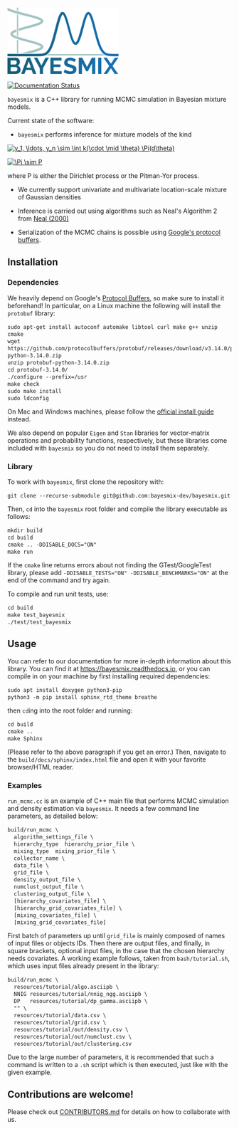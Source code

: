<img src="../resources/logo_full.svg" alt="drawing" width="250"/>

[![Documentation Status](https://readthedocs.org/projects/bayesmix/badge/?version=latest)](https://bayesmix.readthedocs.io/en/latest/?badge=latest)

`bayesmix` is a C++ library for running MCMC simulation in Bayesian mixture models.

Current state of the software:

- `bayesmix` performs inference for mixture models of the kind

<a href="https://www.codecogs.com/eqnedit.php?latex=y_1,&space;\ldots,&space;y_n&space;\sim&space;\int&space;k(\cdot&space;\mid&space;\theta)&space;P(d\theta)" target="_blank"><img src="https://latex.codecogs.com/gif.latex?y_1,&space;\ldots,&space;y_n&space;\sim&space;\int&space;k(\cdot&space;\mid&space;\theta)&space;P(d\theta)" title="y_1, \ldots, y_n \sim \int k(\cdot \mid \theta) \Pi(d\theta)" /></a>

<a href="https://www.codecogs.com/eqnedit.php?latex=P&space;\sim&space;\Pi" target="_blank"><img src="https://latex.codecogs.com/gif.latex?P&space;\sim&space;\Pi" title="\Pi \sim P" /></a>

where P is either the Dirichlet process or the Pitman-Yor process.

- We currently support univariate and multivariate location-scale mixture of Gaussian densities

- Inference is carried out using algorithms such as Neal's Algorithm 2 from [Neal (2000)](http://www.stat.columbia.edu/npbayes/papers/neal_sampling.pdf)

- Serialization of the MCMC chains is possible using [Google's protocol buffers](https://developers.google.com/protocol-buffers).

## Installation

### Dependencies

We heavily depend on Google's [Protocol Buffers](https://github.com/protocolbuffers/protobuf), so make sure to install it beforehand! In particular, on a Linux machine the following will install the `protobuf` library:

```shell
sudo apt-get install autoconf automake libtool curl make g++ unzip cmake
wget https://github.com/protocolbuffers/protobuf/releases/download/v3.14.0/protobuf-python-3.14.0.zip
unzip protobuf-python-3.14.0.zip
cd protobuf-3.14.0/
./configure --prefix=/usr
make check
sudo make install
sudo ldconfig
```

On Mac and Windows machines, please follow the [official install guide](https://github.com/protocolbuffers/protobuf/blob/master/src/README.md) instead.

We also depend on popular `Eigen` and `Stan` libraries for vector-matrix operations and probability functions, respectively, but these libraries come included with `bayesmix` so you do not need to install them separately.

### Library

To work with `bayesmix`, first clone the repository with:

```shell
git clone --recurse-submodule git@github.com:bayesmix-dev/bayesmix.git
```

Then, `cd` into the `bayesmix` root folder and compile the library executable as follows:

```shell
mkdir build
cd build
cmake .. -DDISABLE_DOCS="ON"
make run
```

If the `cmake` line returns errors about not finding the GTest/GoogleTest library, please add `-DDISABLE_TESTS="ON" -DDISABLE_BENCHMARKS="ON"` at the end of the command and try again.

To compile and run unit tests, use:

```shell
cd build
make test_bayesmix
./test/test_bayesmix
```

## Usage

You can refer to our documentation for more in-depth information about this library.
You can find it at https://bayesmix.readthedocs.io, or you can compile in on your machine by first installing required dependencies:

```shell
sudo apt install doxygen python3-pip
python3 -m pip install sphinx_rtd_theme breathe
```

then `cd`ing into the root folder and running:

```shell
cd build
cmake ..
make Sphinx
```

(Please refer to the above paragraph if you get an error.)
Then, navigate to the `build/docs/sphinx/index.html` file and open it with your favorite browser/HTML reader.

### Examples

`run_mcmc.cc` is an example of C++ main file that performs MCMC simulation and density estimation via `bayesmix`.
It needs a few command line parameters, as detailed below:

```shell
build/run_mcmc \
  algorithm_settings_file \
  hierarchy_type  hierarchy_prior_file \
  mixing_type  mixing_prior_file \
  collector_name \
  data_file \
  grid_file \
  density_output_file \
  numclust_output_file \
  clustering_output_file \
  [hierarchy_covariates_file] \
  [hierarchy_grid_covariates_file] \
  [mixing_covariates_file] \
  [mixing_grid_covariates_file]
```

First batch of parameters up until `grid_file` is mainly composed of names of input files or objects IDs. Then there are output files, and finally, in square brackets, optional input files, in the case that the chosen hierarchy needs covariates.
A working example follows, taken from `bash/tutorial.sh`, which uses input files already present in the library:

```shell
build/run_mcmc \
  resources/tutorial/algo.asciipb \
  NNIG resources/tutorial/nnig_ngg.asciipb \
  DP   resources/tutorial/dp_gamma.asciipb \
  "" \
  resources/tutorial/data.csv \
  resources/tutorial/grid.csv \
  resources/tutorial/out/density.csv \
  resources/tutorial/out/numclust.csv \
  resources/tutorial/out/clustering.csv

```

Due to the large number of parameters, it is recommended that such a command is written to a `.sh` script which is then executed, just like with the given example.

## Contributions are welcome!

Please check out [CONTRIBUTORS.md](CONTRIBUTORS.md) for details on how to collaborate with us.
